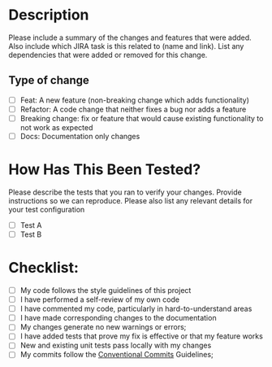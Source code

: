 # Description

Please include a summary of the changes and features that were added. Also include which JIRA task is this related to (name and link). List any dependencies that were added or removed for this change.

## Type of change

- [ ] Feat: A new feature (non-breaking change which adds functionality)
- [ ] Refactor: A code change that neither fixes a bug nor adds a feature
- [ ] Breaking change: fix or feature that would cause existing functionality to not work as expected
- [ ] Docs: Documentation only changes

# How Has This Been Tested?

Please describe the tests that you ran to verify your changes. Provide instructions so we can reproduce. Please also list any relevant details for your test configuration

- [ ] Test A
- [ ] Test B

# Checklist:

- [ ] My code follows the style guidelines of this project
- [ ] I have performed a self-review of my own code
- [ ] I have commented my code, particularly in hard-to-understand areas
- [ ] I have made corresponding changes to the documentation
- [ ] My changes generate no new warnings or errors;
- [ ] I have added tests that prove my fix is effective or that my feature works
- [ ] New and existing unit tests pass locally with my changes
- [ ] My commits follow the [Conventional Commits](https://www.conventionalcommits.org/en/v1.0.0/) Guidelines;
